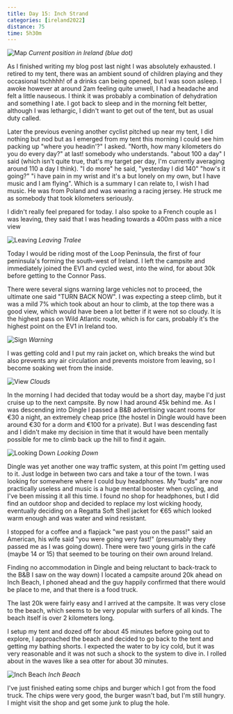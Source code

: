 ```yaml
--- 
title: Day 15: Inch Strand
categories: [ireland2022]
distance: 75
time: 5h30m
---
```


![Map](/images/ireland2022/20220820_map.jpg) 
*Current position in Ireland (blue dot)*

As I finished writing my blog post last night I was absolutely exhausted. I
retired to my tent, there was an ambient sound of children playing and they
occasional tschhhh! of a drinks can being opened, but I was soon asleep. I
awoke however at around 2am feeling quite unwell, I had a headache and felt a
little nauseous. I think it was probably a combination of dehydration and
something I ate. I got back to sleep and in the morning felt better, although
I was lethargic, I didn't want to get out of the tent, but as usual duty
called.

Later the previous evening another cyclist pitched up near my tent, I did
nothing but nod but as I emerged from my tent this morning I could see him
packing up "where you headin'?" I asked. "North, how many kilometers do you
do every day?" at last! somebody who understands. "about 100 a day" I said
(which isn't quite true, that's my target per day, I'm currently averaging
around 110 a day I think). "I do more" he said, "yesterday I did 140" "how's
it going?" "i have pain in my wrist and it's a but lonely on my own, but I
have music and I am flying". Which is a summary I can relate to, I wish I had
music. He was from Poland and was wearing a racing jersey. He struck me as
somebody that took kilometers seriously.

I didn't really feel prepared for today. I also spoke to a French couple as I
was leaving, they said that I was heading towards a 400m pass with a nice view

![Leaving](/images/ireland2022/20220820_1.jpg) 
*Leaving Tralee*

Today I would be riding most of the Loop Peninsula, the first of four
peninsula's forming the south-west of Ireland. I left the campsite and
immediately joined the EV1 and cycled west, into the wind, for about 30k
before getting to the Connor Pass.

There were several signs warning large vehicles not to proceed, the ultimate
one said "TURN BACK NOW". I was expecting a steep climb, but it was a mild 7%
which took about an hour to climb, at the top there was a good view, which
would have been a lot better if it were not so cloudy. It is the
highest pass on Wild Atlantic route, which is for cars, probably it's the
highest point on the EV1 in Ireland too.

![Sign](/images/ireland2022/20220820_2.jpg) 
*Warning*

I was getting cold and I put my rain jacket on, which breaks the wind but also
prevents any air circulation and prevents moistore from leaving, so I become
soaking wet from the inside.

![View](/images/ireland2022/20220820_3.jpg) 
*Clouds*

In the morning I had decided that today would be a short day, maybe I'd just
cruise up to the next campsite. By now I had around 45k behind me. As I was
descending into Dingle I passed a B&B advertising vacant rooms for €30 a
night, an extremely cheap price (the hostel in Dingle would have been around
€30 for a dorm and €100 for a private). But I was descending fast and I didn't
make my decision in time that it would have been mentally possible for me to
climb back up the hill to find it again.

![Looking Down](/images/ireland2022/20220820_4.jpg) 
*Looking Down*

Dingle was yet another one way traffic system, at this point I'm getting used
to it. Just lodge in between two cars and take a tour of the town. I was
looking for somewhere where I could buy headphones. My "buds" are now
practically useless and music is a huge mental booster when cycling, and I've
been missing it all this time. I found no shop for headphones, but I did find
an outdoor shop and decided to replace my lost wicking hoody, eventually
deciding on a Regatta Soft Shell jacket for €65 which looked warm enough and
was water and wind resistant.

I stopped for a coffee and a flapjack "we past you on the pass!" said an American, his
wife said "you were going very fast!" (presumably they passed me as I was
going down). There were two young girls in the café (maybe 14 or 15) that
seemed to be touring on their own around Ireland.

Finding no accommodation in Dingle and being reluctant to back-track to the B&B
I saw on the way down) I located a campsite around 20k ahead on Inch Beach, I
phoned ahead and the guy happily confirmed that there would be place to me,
and that there is a food truck.

The last 20k were fairly easy and I arrived at the campsite. It was very close
to the beach, which seems to be very popular with surfers of all kinds. The
beach itself is over 2 kilometers long.

I setup my tent and dozed off for about 45 minutes before going out to
explore, I approached the beach and decided to go back to the tent and getting
my bathing shorts. I expected the water to by icy cold, but it was very
reasonable and it was not such a shock to the system to dive in. I rolled
about in the waves like a sea otter for about 30 minutes.

![Inch Beach](/images/ireland2022/20220820_5.jpg) 
*Inch Beach*

I've just finished eating some chips and burger which I got from the food
truck. The chips were very good, the burger wasn't bad, but I'm still hungry.
I might visit the shop and get some junk to plug the hole.
